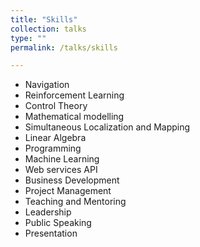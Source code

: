 ```yaml
---
title: "Skills"
collection: talks
type: ""
permalink: /talks/skills

---
```


- Navigation
- Reinforcement Learning
- Control Theory
- Mathematical modelling
- Simultaneous Localization and Mapping
- Linear Algebra
- Programming
- Machine Learning
- Web services API
- Business Development
- Project Management
- Teaching and Mentoring
- Leadership
- Public Speaking
- Presentation